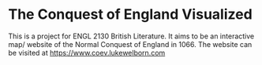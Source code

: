 # The Conquest of England Visualized
This is a project for ENGL 2130 British Literature. It aims to be an interactive map/ website of the Normal Conquest of England in 1066.
The website can be visited at https://www.coev.lukewelborn.com
